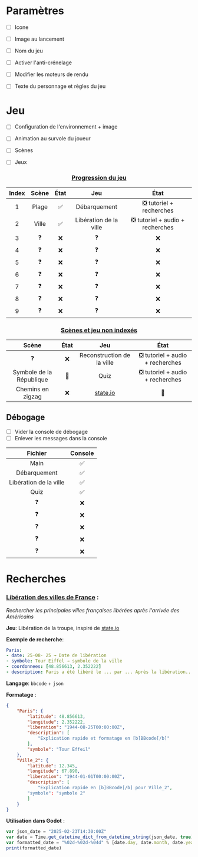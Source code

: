 # Paramètres

- [ ] Icone
- [ ] Image au lancement
- [ ] Nom du jeu
- [ ] Activer l'anti-crénelage
- [ ] Modifier les moteurs de rendu
- [ ] Texte du personnage et règles du jeu



# Jeu

- [ ] Configuration de l'environnement + image

- [ ] Animation au survole du joueur

- [ ] Scènes

- [ ] Jeux

<center>
	<h3>
        <u>Progression du jeu</u>
    </h3>
</center>

| Index | Scène | État |          Jeu           | État |
| :---: | :---: | :--: | :--------------------: | :--: |
|   1   | Plage |  ✅   |      Débarquement      |   ❎ tutoriel + recherches   |
|   2   | Ville |  ✅   | Libération de la ville | ❎ tutoriel + audio + recherches |
|   3   |   ❓   |  ❌   |           ❓            |  ❌   |
|   4   |   ❓   |  ❌   |           ❓            |  ❌   |
|   5   |   ❓   |  ❌   |           ❓            |  ❌   |
|   6   |   ❓   |  ❌   |           ❓            |  ❌   |
|   7   |   ❓   |  ❌   |           ❓            |  ❌   |
|   8   |   ❓   |  ❌   |           ❓            |  ❌   |
|   9   |   ❓   |  ❌   |           ❓            |  ❌   |

<center>
	<h3>
        <u>Scènes et jeu non indexés</u>
    </h3>
</center>

|          Scène           | État |            Jeu             |              État               |
| :----------------------: | :--: | :------------------------: | :-----------------------------: |
|            ❓             |  ❌   | Reconstruction de la ville | ❎ tutoriel + audio + recherches |
| Symbole de la République |  🔄️   |            Quiz            | ❎ tutoriel + audio + recherches |
| Chemins en zigzag | ❌ | [state.io](https://play.google.com/store/apps/details?id=io.state.fight) | 🔄️ |


## Débogage

- [ ] Vider la console de débogage
- [ ] Enlever les messages dans la console

|        Fichier         | Console |
| :--------------------: | :-----: |
|          Main          |    ✅    |
|      Débarquement      |    ✅    |
| Libération de la ville |    ✅    |
|          Quiz          |    ✅    |
|           ❓            |    ❌    |
|           ❓            |    ❌    |
|           ❓            |    ❌    |
|           ❓            |    ❌    |
|           ❓            |    ❌    |

# Recherches

### <u>Libération des villes de France</u> :

*Rechercher les principales villes françaises libérées après l'arrivée des Américains*

**Jeu**: Libération de la troupe, inspiré de [state.io](https://play.google.com/store/apps/details?id=io.state.fight)

**Exemple de recherche**:

```yaml
Paris:
- date: 25-08- 25 → Date de libération
- symbole: Tour Eiffel → symbole de la ville
- coordonnees: [48.856613, 2.352222]
- description: Paris a été libéré le ... par ... Après la libération... → résumé avec quelques informations
```

**Langage**: `bbcode` + `json`

**Formatage** : 

```json
{
    "Paris": {
        "latitude": 48.856613,
        "longitude": 2.352222,
        "liberation": "1944-08-25T00:00:00Z",
        "description": [
            "Explication rapide et formatage en [b]BBcode[/b]"
        ],
        "symbole": "Tour Effeil"
    },
    "Ville_2": {
        "latitude": 12.345,
        "longitude": 67.890,
        "liberation": "1944-01-01T00:00:00Z",
        "description": [
            "Explication rapide en [b]BBcode[/b] pour Ville_2",
        "symbole": "symbole 2"
        ]
    }
}
```



**Utilisation dans Godot** :

```js
var json_date = "2025-02-23T14:30:00Z"
var date = Time.get_datetime_dict_from_datetime_string(json_date, true)
var formatted_date = "%02d-%02d-%04d" % [date.day, date.month, date.year]
print(formatted_date)
```

